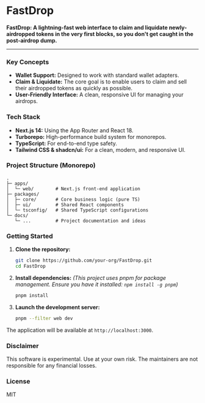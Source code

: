 # FastDrop

**FastDrop: A lightning-fast web interface to claim and liquidate newly-airdropped tokens in the very first blocks, so you don't get caught in the post-airdrop dump.**

---

### Key Concepts

- **Wallet Support:** Designed to work with standard wallet adapters.
- **Claim & Liquidate:** The core goal is to enable users to claim and sell their airdropped tokens as quickly as possible.
- **User-Friendly Interface:** A clean, responsive UI for managing your airdrops.

### Tech Stack

- **Next.js 14:** Using the App Router and React 18.
- **Turborepo:** High-performance build system for monorepos.
- **TypeScript:** For end-to-end type safety.
- **Tailwind CSS & shadcn/ui:** For a clean, modern, and responsive UI.

### Project Structure (Monorepo)

```
.
├─ apps/
│  └─ web/        # Next.js front-end application
├─ packages/
│  ├─ core/       # Core business logic (pure TS)
│  ├─ ui/         # Shared React components
│  └─ tsconfig/   # Shared TypeScript configurations
└─ docs/
   └─ ...         # Project documentation and ideas
```

### Getting Started

1.  **Clone the repository:**
    ```bash
    git clone https://github.com/your-org/FastDrop.git
    cd FastDrop
    ```

2.  **Install dependencies:**
    *(This project uses pnpm for package management. Ensure you have it installed: `npm install -g pnpm`)*
    ```bash
    pnpm install
    ```

3.  **Launch the development server:**
    ```bash
    pnpm --filter web dev
    ```

The application will be available at `http://localhost:3000`.

### Disclaimer

This software is experimental. Use at your own risk. The maintainers are not responsible for any financial losses.

### License

MIT